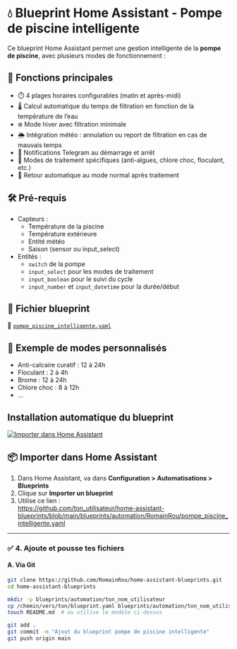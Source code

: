# 💧 Blueprint Home Assistant - Pompe de piscine intelligente

Ce blueprint Home Assistant permet une gestion intelligente de la **pompe de piscine**, avec plusieurs modes de fonctionnement :

## 🔧 Fonctions principales

- ⏱️ 4 plages horaires configurables (matin et après-midi)
- 🌡️ Calcul automatique du temps de filtration en fonction de la température de l’eau
- ❄️ Mode hiver avec filtration minimale
- 🌦️ Intégration météo : annulation ou report de filtration en cas de mauvais temps
- 📲 Notifications Telegram au démarrage et arrêt
- 🧪 Modes de traitement spécifiques (anti-algues, chlore choc, floculant, etc.)
- 🔁 Retour automatique au mode normal après traitement

## 🛠️ Pré-requis

- Capteurs :
  - Température de la piscine
  - Température extérieure
  - Entité météo
  - Saison (sensor ou input_select)
- Entités :
  - `switch` de la pompe
  - `input_select` pour les modes de traitement
  - `input_boolean` pour le suivi du cycle
  - `input_number` et `input_datetime` pour la durée/début

## 📁 Fichier blueprint

📄 [`pompe_piscine_intelligente.yaml`](blueprints/automation/pompe_piscine_intelligente.yaml)

## 🧪 Exemple de modes personnalisés

- Anti-calcaire curatif : 12 à 24h
- Floculant : 2 à 4h
- Brome : 12 à 24h
- Chlore choc : 8 à 12h
- ...
## Installation automatique du blueprint ##
[![Importer dans Home Assistant](https://my.home-assistant.io/badges/blueprint_import.svg)](https://my.home-assistant.io/redirect/blueprint_import/?repository_url=https://raw.githubusercontent.com/RomainRou/pompe_piscine_inteligente/main/blueprints/automation/pompe_piscine_intelligente.yaml)


## 📦 Importer dans Home Assistant

1. Dans Home Assistant, va dans **Configuration > Automatisations > Blueprints**
2. Clique sur **Importer un blueprint**
3. Utilise ce lien :<br>
https://github.com/ton_utilisateur/home-assistant-blueprints/blob/main/blueprints/automation/RomainRou/pompe_piscine_intelligente.yaml

---

### ✅ 4. Ajoute et pousse tes fichiers

#### A. Via Git

```bash
git clone https://github.com/RomainRou/home-assistant-blueprints.git
cd home-assistant-blueprints

mkdir -p blueprints/automation/ton_nom_utilisateur
cp /chemin/vers/ton/blueprint.yaml blueprints/automation/ton_nom_utilisateur/pompe_piscine_intelligente.yaml
touch README.md  # ou utilise le modèle ci-dessus

git add .
git commit -m "Ajout du blueprint pompe de piscine intelligente"
git push origin main
